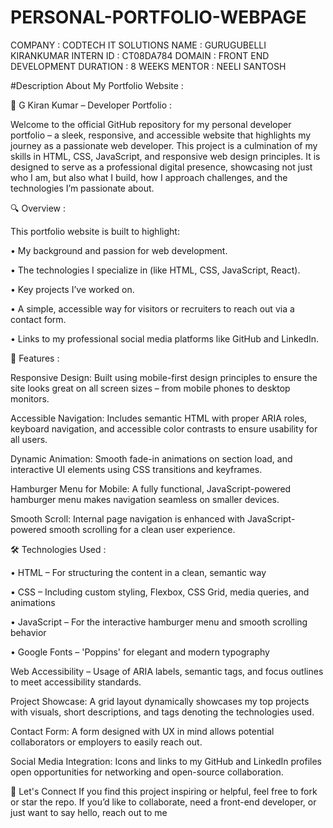 # PERSONAL-PORTFOLIO-WEBPAGE

COMPANY : CODTECH IT SOLUTIONS
NAME : GURUGUBELLI KIRANKUMAR
INTERN ID : CT08DA784
DOMAIN : FRONT END DEVELOPMENT
DURATION : 8 WEEKS
MENTOR : NEELI SANTOSH

#Description About My Portfolio Website :

🚀 G Kiran Kumar – Developer Portfolio :

Welcome to the official GitHub repository for my personal developer portfolio – a sleek, responsive, and accessible website that highlights my journey as a passionate web developer. This project is a culmination of my skills in HTML, CSS, JavaScript, and responsive web design principles. It is designed to serve as a professional digital presence, showcasing not just who I am, but also what I build, how I approach challenges, and the technologies I’m passionate about.

🔍 Overview : 

 This portfolio website is built to highlight:

  • My background and passion for web development.

  • The technologies I specialize in (like HTML, CSS, JavaScript, React).

  • Key projects I’ve worked on.

  • A simple, accessible way for visitors or recruiters to reach out via a contact form.

  • Links to my professional social media platforms like GitHub and LinkedIn.


🎯 Features : 

Responsive Design: Built using mobile-first design principles to ensure the site looks great on all screen sizes – from mobile phones to desktop monitors.

Accessible Navigation: Includes semantic HTML with proper ARIA roles, keyboard navigation, and accessible color contrasts to ensure usability for all users.

Dynamic Animation: Smooth fade-in animations on section load, and interactive UI elements using CSS transitions and keyframes.

Hamburger Menu for Mobile: A fully functional, JavaScript-powered hamburger menu makes navigation seamless on smaller devices.

Smooth Scroll: Internal page navigation is enhanced with JavaScript-powered smooth scrolling for a clean user experience.


🛠 Technologies Used : 

  • HTML – For structuring the content in a clean, semantic way

  • CSS – Including custom styling, Flexbox, CSS Grid, media queries, and animations

  • JavaScript – For the interactive hamburger menu and smooth scrolling behavior

  • Google Fonts – 'Poppins' for elegant and modern typography

Web Accessibility – Usage of ARIA labels, semantic tags, and focus outlines to meet accessibility standards.

Project Showcase: A grid layout dynamically showcases my top projects with visuals, short descriptions, and tags denoting the technologies used.

Contact Form: A form designed with UX in mind allows potential collaborators or employers to easily reach out.

Social Media Integration: Icons and links to my GitHub and LinkedIn profiles open opportunities for networking and open-source collaboration.

🤝 Let's Connect
If you find this project inspiring or helpful, feel free to fork or star the repo.
If you’d like to collaborate, need a front-end developer, or just want to say hello, reach out to me
